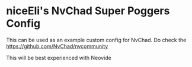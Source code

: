 # niceEli's NvChad Super Poggers Config

This can be used as an example custom config for NvChad. Do check the https://github.com/NvChad/nvcommunity

This will be best experienced with Neovide
